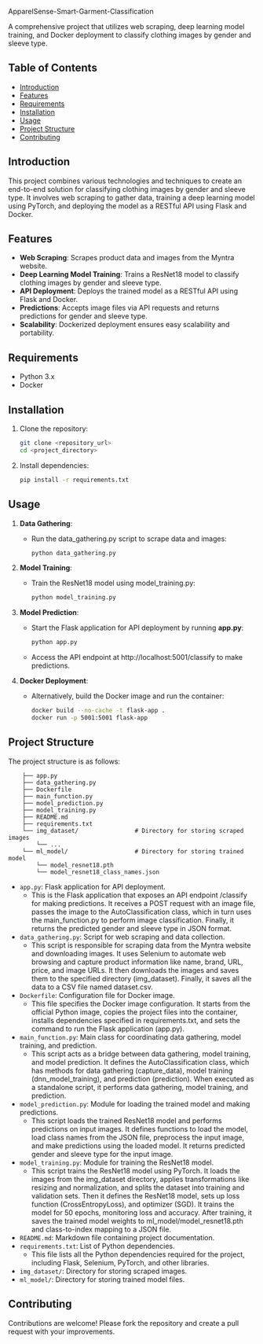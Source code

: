 ApparelSense-Smart-Garment-Classification

A comprehensive project that utilizes web scraping, deep learning model training, and Docker deployment to classify clothing images by gender and sleeve type.

## Table of Contents

- [Introduction](#introduction)
- [Features](#features)
- [Requirements](#requirements)
- [Installation](#installation)
- [Usage](#usage)
- [Project Structure](#project-structure)
- [Contributing](#contributing)

## Introduction

This project combines various technologies and techniques to create an end-to-end solution for classifying clothing images by gender and sleeve type. It involves web scraping to gather data, training a deep learning model using PyTorch, and deploying the model as a RESTful API using Flask and Docker. 

## Features

- **Web Scraping**: Scrapes product data and images from the Myntra website.
- **Deep Learning Model Training**: Trains a ResNet18 model to classify clothing images by gender and sleeve type.
- **API Deployment**: Deploys the trained model as a RESTful API using Flask and Docker.
- **Predictions**: Accepts image files via API requests and returns predictions for gender and sleeve type.
- **Scalability**: Dockerized deployment ensures easy scalability and portability.

## Requirements

- Python 3.x
- Docker

## Installation

1. Clone the repository:
   ```bash
   git clone <repository_url>
   cd <project_directory>
2. Install dependencies:
    ```bash
    pip install -r requirements.txt

## Usage
1. **Data Gathering**: 
   - Run the data_gathering.py script to scrape data and images:
        ```bash
        python data_gathering.py

2. **Model Training**: 
   - Train the ResNet18 model using model_training.py:
        ```bash
        python model_training.py

3. **Model Prediction**: 
   - Start the Flask application for API deployment by running **app.py**:
        ```bash
        python app.py
   - Access the API endpoint at http://localhost:5001/classify to make predictions.


4. **Docker Deployment**: 
   - Alternatively, build the Docker image and run the container:
        ```bash
        docker build --no-cache -t flask-app .
        docker run -p 5001:5001 flask-app

## Project Structure
The project structure is as follows:

        ├── app.py
        ├── data_gathering.py
        ├── Dockerfile
        ├── main_function.py
        ├── model_prediction.py
        ├── model_training.py
        ├── README.md
        ├── requirements.txt
        └── img_dataset/                # Directory for storing scraped images
            └── ...
        └── ml_model/                   # Directory for storing trained model
            └── model_resnet18.pth
            └── model_resnet18_class_names.json
       

- `app.py`: Flask application for API deployment.
  - This is the Flask application that exposes an API endpoint /classify for making predictions. It receives a POST request with an image file, passes the image to the AutoClassification class, which in turn uses the main_function.py to perform image classification. Finally, it returns the predicted gender and sleeve type in JSON format.
- `data_gathering.py`: Script for web scraping and data collection.
  - This script is responsible for scraping data from the Myntra website and downloading images. It uses Selenium to automate web browsing and capture product information like name, brand, URL, price, and image URLs. It then downloads the images and saves them to the specified directory (img_dataset). Finally, it saves all the data to a CSV file named dataset.csv.
- `Dockerfile`: Configuration file for Docker image.
  - This file specifies the Docker image configuration. It starts from the official Python image, copies the project files into the container, installs dependencies specified in requirements.txt, and sets the command to run the Flask application (app.py).
- `main_function.py`: Main class for coordinating data gathering, model training, and prediction.
  - This script acts as a bridge between data gathering, model training, and model prediction. It defines the AutoClassification class, which has methods for data gathering (capture_data), model training (dnn_model_training), and prediction (prediction). When executed as a standalone script, it performs data gathering, model training, and prediction.
- `model_prediction.py`: Module for loading the trained model and making predictions.
  - This script loads the trained ResNet18 model and performs predictions on input images. It defines functions to load the model, load class names from the JSON file, preprocess the input image, and make predictions using the loaded model. It returns predicted gender and sleeve type for the input image.
- `model_training.py`: Module for training the ResNet18 model.
  - This script trains the ResNet18 model using PyTorch. It loads the images from the img_dataset directory, applies transformations like resizing and normalization, and splits the dataset into training and validation sets. Then it defines the ResNet18 model, sets up loss function (CrossEntropyLoss), and optimizer (SGD). It trains the model for 50 epochs, monitoring loss and accuracy. After training, it saves the trained model weights to ml_model/model_resnet18.pth and class-to-index mapping to a JSON file.
- `README.md`: Markdown file containing project documentation.
- `requirements.txt`: List of Python dependencies.
  - This file lists all the Python dependencies required for the project, including Flask, Selenium, PyTorch, and other libraries.
- `img_dataset/`: Directory for storing scraped images.
- `ml_model/`: Directory for storing trained model files.


## Contributing
Contributions are welcome! Please fork the repository and create a pull request with your improvements.



